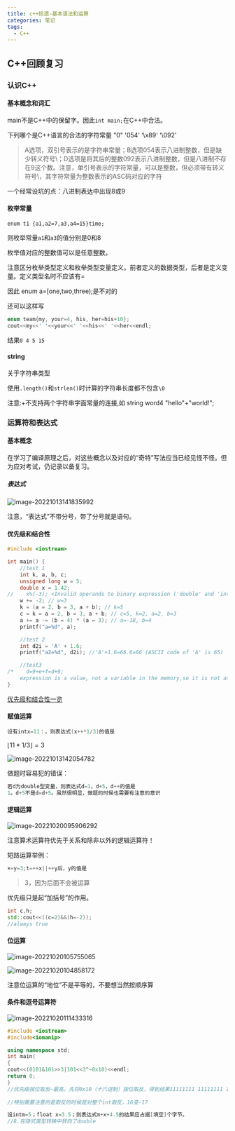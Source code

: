 ```yaml
---
title: c++拾遗-基本语法和运算
categories: 笔记
tags:
  - C++
---
```

## C++回顾复习

### 认识C++

#### 基本概念和词汇

main不是C++中的保留字。因此`int main;`在C++中合法。

<p class="note note-secondary">下列哪个是C++语言的合法的字符常量
"0"
'054’
‘\x89'
‘\092’</p>

> A选项，双引号表示的是字符串常量；B选项054表示八进制整数，但是缺少转义符号\；D选项是将其后的整数092表示八进制整数，但是八进制不存在9这个数。注意，单引号表示的字符常量，可以是整数，但必须带有转义符号\，其字符常量为整数表示的ASC码对应的字符

一个经常设坑的点：八进制表达中出现8或9

#### 枚举常量

`enum t1 {a1,a2=7,a3,a4=15}time;`

则枚举常量`a1`和`a3`的值分别是0和8

枚举值对应的整数值可以是任意整数。

注意区分枚举类型定义和枚举类型变量定义。前者定义的数据类型，后者是定义变量。定义类型名时不应该有=

<p class="note note-warning">因此 enum a=[one,two,three);是不对的</p>

还可以这样写

```c++
enum team{my, your=4, his, her=his+10};
cout<<my<<' '<<your<<' '<<his<<' '<<her<<endl;
```

结果`0 4 5 15`

#### string

关于字符串类型

使用`.length()`和`strlen()`时计算的字符串长度都不包含`\0`

<p class="note note-warning">注意:+不支持两个字符串字面常量的连接,如 string word4 "hello"+"world!";</p>

### 运算符和表达式

#### 基本概念

在学习了编译原理之后，对这些概念以及对应的“奇特”写法应当已经见怪不怪。但为应对考试，仍记录以备复习。

##### 表达式

![image-20221013141835992](https://raw.githubusercontent.com/Lunaticsky-tql/my_picbed/main/c%2B%2B%E6%8B%BE%E9%81%97-%E5%9F%BA%E6%9C%AC%E8%AF%AD%E6%B3%95%E5%92%8C%E8%BF%90%E7%AE%97/20221020201307860409_128_image-20221013141835992.png)

注意，“表达式”不带分号，带了分号就是语句。

#### 优先级和结合性

```c++
#include <iostream>

int main() {
    //test 1
    int k, a, b, c;
    unsigned long w = 5;
    double x = 1.42;
//    x%(-3); <Invalid operands to binary expression ('double' and 'int')>
    w += -2; // w=3
    k = (a = 2, b = 3, a + b); // k=5
    c = k = a = 2, b = 3, a + b; // c=5, k=2, a=2, b=3
    a += a -= (b = 4) * (a = 3); // a=-18, b=4
    printf("a=%d", a);

    //test 2
    int d2i = 'A' + 1.6;
    printf("a2=%d", d2i); //'A'+1.6=66.6=66 (ASCII code of 'A' is 65)

    //test3
/*    d=9+e+f=d+9;
    expression is a value, not a variable in the memory,so it is not assignable */
}
```

[优先级和结合性一览](https://blog.csdn.net/zb_915574747/article/details/99704639)

#### 赋值运算

```c++
设有intx=11：，则表达式(x++*1/3)的值是
```

$\lfloor 11*1/3 \rfloor=3$

![image-20221013142054782](https://raw.githubusercontent.com/Lunaticsky-tql/my_picbed/main/c%2B%2B%E6%8B%BE%E9%81%97-%E5%9F%BA%E6%9C%AC%E8%AF%AD%E6%B3%95%E5%92%8C%E8%BF%90%E7%AE%97/20221020201309887843_159_image-20221013142054782.png)

做题时容易犯的错误：

````c++
若d为double型变量，则表达式d=1，d+5，d++的值是
1。d+5不是d=d+5。虽然很明显，做题的时候也需要有注意的意识
````

#### 逻辑运算

![image-20221020095906292](https://raw.githubusercontent.com/Lunaticsky-tql/my_picbed/main/c%2B%2B%E6%8B%BE%E9%81%97-%E5%9F%BA%E6%9C%AC%E8%AF%AD%E6%B3%95%E5%92%8C%E8%BF%90%E7%AE%97/20221020201311747149_485_image-20221020095906292.png)

注意算术运算符优先于关系和除非以外的逻辑运算符！

短路运算举例：

```c++
×=y=3;t=++x||++y后，y的值是
```

> 3，因为后面不会被运算

优先级只是起“加括号”的作用。

```c++
int c,h;
std::cout<<((c=2)&&(h=-2));
//always true
```

#### 位运算

![image-20221020105755065](https://raw.githubusercontent.com/Lunaticsky-tql/my_picbed/main/c%2B%2B%E6%8B%BE%E9%81%97-%E5%9F%BA%E6%9C%AC%E8%AF%AD%E6%B3%95%E5%92%8C%E8%BF%90%E7%AE%97/20221020201313889596_775_image-20221020105755065.png)

![image-20221020104858172](https://raw.githubusercontent.com/Lunaticsky-tql/my_picbed/main/c%2B%2B%E6%8B%BE%E9%81%97-%E5%9F%BA%E6%9C%AC%E8%AF%AD%E6%B3%95%E5%92%8C%E8%BF%90%E7%AE%97/20221020201315728635_334_image-20221020104858172.png)

注意位运算的“地位”不是平等的，不要想当然按顺序算

#### 条件和逗号运算符

![image-20221020111433316](https://raw.githubusercontent.com/Lunaticsky-tql/my_picbed/main/c%2B%2B%E6%8B%BE%E9%81%97-%E5%9F%BA%E6%9C%AC%E8%AF%AD%E6%B3%95%E5%92%8C%E8%BF%90%E7%AE%97/20221020201317368932_518_image-20221020111433316.png)

```c++
#include <iostream>
#include<iomanip>

using namespace std;
int main(
{
cout<<(0101&101>>3|101<<3^~0x10)<<endl;
return 0;
}
//优先级按位取反~最高，先将0x10（十六进制）按位取反，得到结果11111111 11111111 11111111 11101111，其次优先级按位左移和按位右移运算符优先级相同，计算101>>3得到 00000000 00000000 00000000 00001100，以及101<<3得到 00000000 00000000 00000011 00101000，接下来计算0101（八进制）按位与（101>>3）的结果，得到结果为0,0按位或一个数所得结果为原值。因此最终答案为(101<<3)按位异或(~0x10)的结果，其结果为11111111 11111111 11111100 11000111，为负数，求补得到绝对值。 
  
//特别需要注意的是取反的时候是对整个int取反，16变-17
```

```c++
设intm=5；float x=3.5；则表达式m+x+4.5的结果应占据[填空]个字节。
//8.在隐式类型转换中转向了double
```

